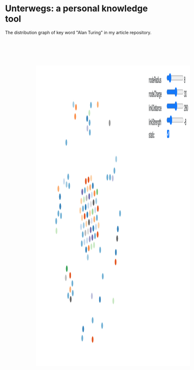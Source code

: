 Unterwegs: a personal knowledge tool
====================================

The distribution graph of key word "Alan Turing" in my article repository.
<img src="https://raw.githubusercontent.com/mountain/unterwegs/main/docs/images/alanturing.png" alt="demo" width="1846px" height="982px" style="margin: 100px">
